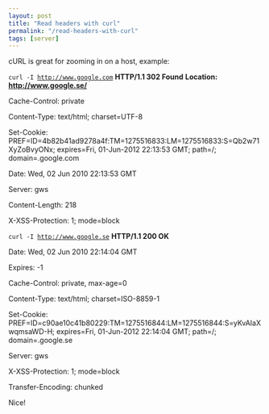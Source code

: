 ```yaml
---
layout: post
title: "Read headers with curl"
permalink: "/read-headers-with-curl"
tags: [server]
---
```


cURL is great for zooming in on a host, example:

<code>curl -I <a href="http://www.google.com">http://www.google.com</a></code>
<strong>HTTP/1.1 302 Found</strong>
<strong>Location: <a href="http://www.google.se/">http://www.google.se/</a></strong>

Cache-Control: private

Content-Type: text/html; charset=UTF-8

Set-Cookie: PREF=ID=4b82b41ad9278a4f:TM=1275516833:LM=1275516833:S=Qb2w71XyZoBvyONx; expires=Fri, 01-Jun-2012 22:13:53 GMT; path=/; domain=.google.com

Date: Wed, 02 Jun 2010 22:13:53 GMT

Server: gws

Content-Length: 218

X-XSS-Protection: 1; mode=block

<code>curl -I <a href="http://www.google.se">http://www.google.se</a></code>
<strong>HTTP/1.1 200 OK</strong>

Date: Wed, 02 Jun 2010 22:14:04 GMT

Expires: -1

Cache-Control: private, max-age=0

Content-Type: text/html; charset=ISO-8859-1

Set-Cookie: PREF=ID=c90ae10c41b80229:TM=1275516844:LM=1275516844:S=yKvAIaXwqmsaWD-H; expires=Fri, 01-Jun-2012 22:14:04 GMT; path=/; domain=.google.se

Server: gws

X-XSS-Protection: 1; mode=block

Transfer-Encoding: chunked

Nice!
